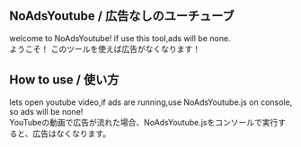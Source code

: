 ## NoAdsYoutube / 広告なしのユーチューブ
welcome to NoAdsYoutube!
if use this tool,ads will be none.
<br>ようこそ！
このツールを使えば広告がなくなります！
## How to use / 使い方
lets open youtube video,if ads are running,use NoAdsYoutube.js on console, so ads will be none!
<br>YouTubeの動画で広告が流れた場合、NoAdsYoutube.jsをコンソールで実行すると、広告はなくなります。
